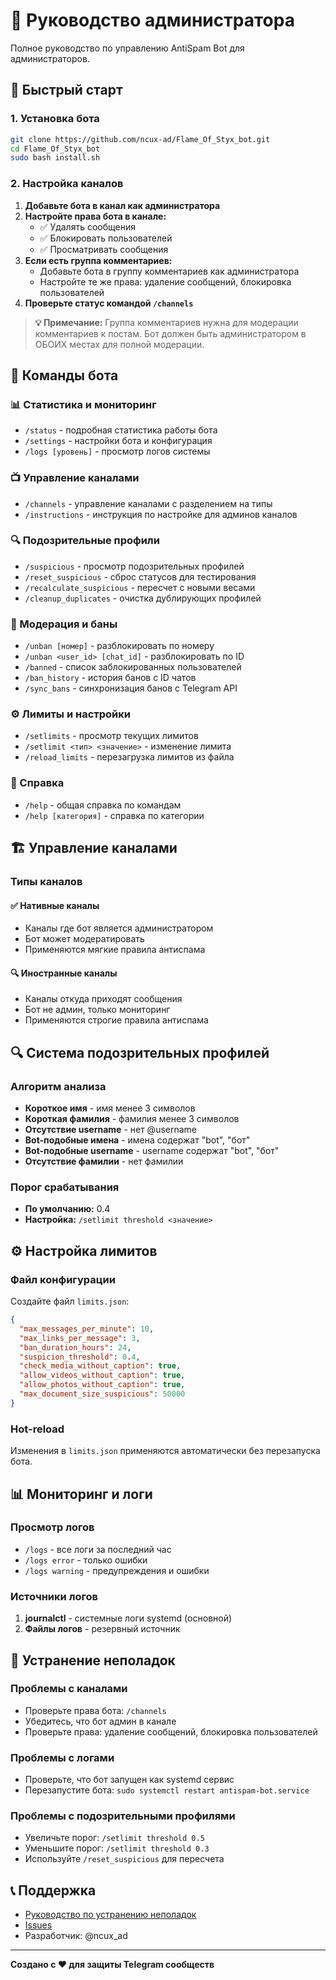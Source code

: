 # 👑 Руководство администратора

Полное руководство по управлению AntiSpam Bot для администраторов.

## 🚀 Быстрый старт

### 1. Установка бота
```bash
git clone https://github.com/ncux-ad/Flame_Of_Styx_bot.git
cd Flame_Of_Styx_bot
sudo bash install.sh
```

### 2. Настройка каналов
1. **Добавьте бота в канал как администратора**
2. **Настройте права бота в канале:**
   - ✅ Удалять сообщения
   - ✅ Блокировать пользователей
   - ✅ Просматривать сообщения
3. **Если есть группа комментариев:**
   - Добавьте бота в группу комментариев как администратора
   - Настройте те же права: удаление сообщений, блокировка пользователей
4. **Проверьте статус командой `/channels`**

> **💡 Примечание:** Группа комментариев нужна для модерации комментариев к постам. Бот должен быть администратором в ОБОИХ местах для полной модерации.

## 🎯 Команды бота

### 📊 Статистика и мониторинг
- `/status` - подробная статистика работы бота
- `/settings` - настройки бота и конфигурация
- `/logs [уровень]` - просмотр логов системы

### 📺 Управление каналами
- `/channels` - управление каналами с разделением на типы
- `/instructions` - инструкция по настройке для админов каналов

### 🔍 Подозрительные профили
- `/suspicious` - просмотр подозрительных профилей
- `/reset_suspicious` - сброс статусов для тестирования
- `/recalculate_suspicious` - пересчет с новыми весами
- `/cleanup_duplicates` - очистка дублирующих профилей

### 🚫 Модерация и баны
- `/unban [номер]` - разблокировать по номеру
- `/unban <user_id> [chat_id]` - разблокировать по ID
- `/banned` - список заблокированных пользователей
- `/ban_history` - история банов с ID чатов
- `/sync_bans` - синхронизация банов с Telegram API

### ⚙️ Лимиты и настройки
- `/setlimits` - просмотр текущих лимитов
- `/setlimit <тип> <значение>` - изменение лимита
- `/reload_limits` - перезагрузка лимитов из файла

### 📖 Справка
- `/help` - общая справка по командам
- `/help [категория]` - справка по категории

## 🏗️ Управление каналами

### Типы каналов

#### ✅ Нативные каналы
- Каналы где бот является администратором
- Бот может модератировать
- Применяются мягкие правила антиспама

#### 🔍 Иностранные каналы
- Каналы откуда приходят сообщения
- Бот не админ, только мониторинг
- Применяются строгие правила антиспама

## 🔍 Система подозрительных профилей

### Алгоритм анализа
- **Короткое имя** - имя менее 3 символов
- **Короткая фамилия** - фамилия менее 3 символов
- **Отсутствие username** - нет @username
- **Bot-подобные имена** - имена содержат "bot", "бот"
- **Bot-подобные username** - username содержат "bot", "бот"
- **Отсутствие фамилии** - нет фамилии

### Порог срабатывания
- **По умолчанию:** 0.4
- **Настройка:** `/setlimit threshold <значение>`

## ⚙️ Настройка лимитов

### Файл конфигурации
Создайте файл `limits.json`:
```json
{
  "max_messages_per_minute": 10,
  "max_links_per_message": 3,
  "ban_duration_hours": 24,
  "suspicion_threshold": 0.4,
  "check_media_without_caption": true,
  "allow_videos_without_caption": true,
  "allow_photos_without_caption": true,
  "max_document_size_suspicious": 50000
}
```

### Hot-reload
Изменения в `limits.json` применяются автоматически без перезапуска бота.

## 📊 Мониторинг и логи

### Просмотр логов
- `/logs` - все логи за последний час
- `/logs error` - только ошибки
- `/logs warning` - предупреждения и ошибки

### Источники логов
1. **journalctl** - системные логи systemd (основной)
2. **Файлы логов** - резервный источник

## 🔧 Устранение неполадок

### Проблемы с каналами
- Проверьте права бота: `/channels`
- Убедитесь, что бот админ в канале
- Проверьте права: удаление сообщений, блокировка пользователей

### Проблемы с логами
- Проверьте, что бот запущен как systemd сервис
- Перезапустите бота: `sudo systemctl restart antispam-bot.service`

### Проблемы с подозрительными профилями
- Увеличьте порог: `/setlimit threshold 0.5`
- Уменьшите порог: `/setlimit threshold 0.3`
- Используйте `/reset_suspicious` для пересчета

## 📞 Поддержка
- [Руководство по устранению неполадок](TROUBLESHOOTING.md)
- [Issues](../../issues)
- Разработчик: @ncux_ad

---

**Создано с ❤️ для защиты Telegram сообществ**
